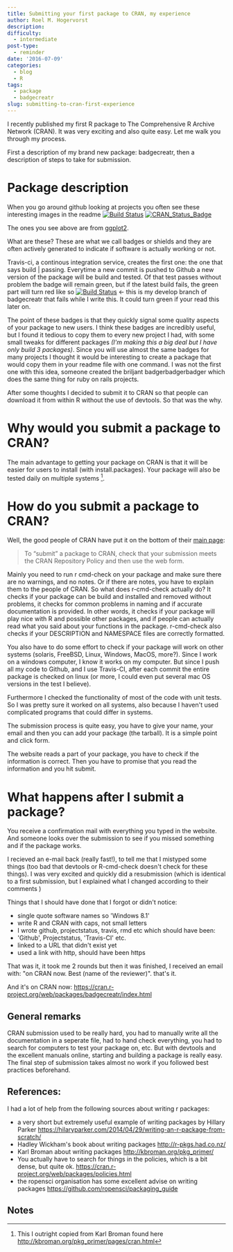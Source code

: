 ```yaml
---
title: Submitting your first package to CRAN, my experience
author: Roel M. Hogervorst
description: 
difficulty:
  - intermediate
post-type:
  - reminder
date: '2016-07-09'
categories:
  - blog
  - R
tags:
  - package
  - badgecreatr
slug: submitting-to-cran-first-experience
---
```


I recently published my first R package to  The Comprehensive R Archive Network  (CRAN). It was very exciting and also quite easy. Let me walk you through my process. 

First a description of my brand new package: badgecreatr, then a description of steps to take for submission. 

# Package description 

When you go around github looking at projects you often see these interesting images in the readme 
[![Build Status](https://travis-ci.org/hadley/ggplot2.svg?branch=master)](https://travis-ci.org/hadley/ggplot2)
[![CRAN_Status_Badge](https://www.r-pkg.org/badges/version/ggplot2)](https://cran.r-project.org/package=ggplot2)

The ones you see above are from [ggplot2](https://github.com/hadley/ggplot2). 

What are these? These are what we call badges or shields and they are often actively generated to indicate if software is actually working or not. 

Travis-ci, a continous integration service, creates the first one: the one that says build | passing. Everytime a new commit is pushed to Github a new version of the package will be build and tested. Of that test passes without problem the badge will remain green, but if the latest build fails, the green part will turn red like so [![Build Status](https://travis-ci.org/RMHogervorst/badgecreatr.svg?branch=develop)](https://travis-ci.org/RMHogervorst/badgecreatr) <- this is my develop branch of badgecreatr that fails while I write this. It could turn green if your read this later on.

The point of these badges is that they quickly signal some quality aspects of your package to new users. I think these badges are incredibly useful, but I found it tedious to copy them to every new project I had, with some small tweaks for different packages *(I'm making this a big deal but I have only build 3 packages)*. Since you will use almost the same badges for many projects  I thought it would be interesting to create a package that would copy them in your readme file with one command. 
I was not the first one with this idea, someone created the briljant badgerbadgerbadger which does the same thing for ruby on rails projects.   

After some thoughts I decided to submit it to CRAN so that people can download it from within R without the use of devtools. So that was the why. 

# Why would you submit a package to CRAN?
The main advantage to getting your package on CRAN is that it will be easier for users to install (with install.packages). Your package will also be tested daily on multiple systems [^1].



# How do you submit a package to CRAN?

Well, the good people of CRAN have put it on the bottom of their [main page](https://cran.r-project.org/ ):

> To “submit” a package to CRAN, check that your submission meets the CRAN Repository Policy and then use the web form. 

Mainly you need to run r cmd-check on your package and make sure there are no warnings, and no notes. Or if there are notes, you have to explain them to the people of CRAN. So what does r-cmd-check actually do? It checks if your package can be build and installed and removed without problems, it checks for common problems in naming and if accurate documentation is provided. In other words, it checks if your package will play nice with R and possible other packages, and if people can actually read what you said about your functions in the package. r-cmd-check also checks if your DESCRIPTION and NAMESPACE files are correctly formatted. 

You also have to do some effort to check if your package will work on other systems (solaris,  FreeBSD, Linux, Windows, MacOS, more?). Since I work on a windows computer, I know it works on my computer. But since I push all my code to Github, and I use Travis-CI, after each commit the entire package is checked on linux (or more, I could even put several mac OS versions in the test I believe). 

Furthermore I checked the functionality of most of the code with unit tests. So I was pretty sure it worked on all systems, also because I haven't used complicated programs that could differ in systems. 

The submission process is quite easy, you have to give your name, your email and then you can add your package (the tarball). It is a simple point and click form. 

The website reads a part of your package, you have to check if the information is correct. Then you have to promise that you read the information and you hit submit.  

# What happens after I submit a package?

You receive a confirmation mail with everything you typed in the website. 
And someone looks over the submission to see if you missed something and if the package works.  

I recieved an e-mail back (really fast!), to tell me that I mistyped some things (too bad that devtools or R-cmd-check doesn't check for these things). 
I was very excited and quickly did a resubmission (which is identical to a first submission, but I explained what I changed according to their comments ) 

Things that I should have done that I forgot or didn't notice:

- single quote software names so 'Windows 8.1'
- write R and CRAN with caps, not small letters 
- I wrote github, projectstatus, travis, rmd etc which should have been:
- 'Github', Projectstatus, 'Travis-CI' etc. 
- linked to a URL that didn't exist yet
- used a link with http, should have been https

That was it, it took me 2 rounds but then it was finished, I received an email with: "on CRAN now.  Best (name of the reviewer)". that's it. 


And it's on CRAN now: <https://cran.r-project.org/web/packages/badgecreatr/index.html>

## General remarks

CRAN submission used to be really hard, you had to manually write all the documentation in a seperate file, had to hand check everything, you had to search for computers to test your package on, etc. But with devtools and the excellent manuals online, starting and building a package is really easy. The final step of submission takes almost no work if you followed best practices beforehand. 


## References:
I had a lot of help from the following sources about writing r packages:

- a very short but extremely useful example of writing packages by Hillary Parker <https://hilaryparker.com/2014/04/29/writing-an-r-package-from-scratch/> 
- Hadley Wickham's book about writing packages <http://r-pkgs.had.co.nz/>
- Karl Broman about writing packages <http://kbroman.org/pkg_primer/>
- You actually have to search for things in the policies, which is a bit dense, but quite ok. <https://cran.r-project.org/web/packages/policies.html>
- the ropensci organisation has some excellent advise on writing packages <https://github.com/ropensci/packaging_guide>

## Notes

[^1]: This I outright copied from Karl Broman found here <http://kbroman.org/pkg_primer/pages/cran.html>
